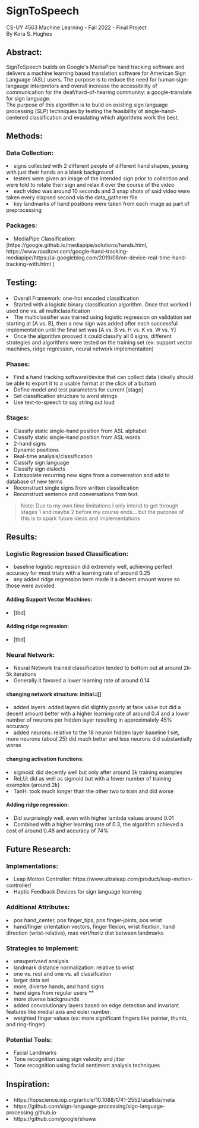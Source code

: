 # SignToSpeech
CS-UY 4563 Machine Learning - Fall 2022 - Final Project<br>
By Kora S. Hughes

## Abstract:
SignToSpeech builds on Google's MediaPipe hand tracking software and delivers a machine learning based translation software for American Sign Language (ASL) users.
The purpose is to reduce the need for human sign-langauge interpretors and overall increase the accessibility of communication for the deaf/hard-of-hearing community: a google-translate for sign language.<br>
The purpose of this algorithm is to build on existing sign language processing (SLP) techniques by testing the feasibility of single-hand-centered classification and evaulating which algorithms work the best.

## Methods:
### Data Collection:<ol>
<li>signs collected with 2 different people of different hand shapes, posing with just their hands on a blank background</li>
<li>testers were given an image of the intended sign prior to collection and were told to rotate their sign and relax it over the course of the video </li>
<li>each video was around 10 seconds and 3 snap shots of said video were taken every elapsed second via the data_gatherer file</li>
<li>key landmarks of hand positions were taken from each image as part of preprocessing</li>
</ol>

### Packages: <ol>
<li>MediaPipe Classification: [https://google.github.io/mediapipe/solutions/hands.html, https://www.roadtovr.com/google-hand-tracking-mediapipe/https://ai.googleblog.com/2019/08/on-device-real-time-hand-tracking-with.html ]</li>
</ol>


## Testing:<ol>
<li>Overall Framework: one-hot encoded classification</li>
<li>Started with a logistic binary classification algorithm. Once that worked I used one vs. all multiclassification </li>
<li>The multiclassifier was trained using logistic regression on validation set starting at [A vs. B], then a new sign was added after each successful implementation until the final set was [A vs. B vs. H vs. K vs. W vs. Y] </li>
<li>Once the algorithm prooved it could classify all 6 signs, different strategies and algorithms were tested on the training set (ex: support vector machines, ridge regression, neural network implementaiton)</li>
</ol>


### Phases:<ol>
<li>Find a hand tracking software/device that can collect data (ideally should be able to export it to a usable format at the click of a button)</li>
<li>Define model and test parameters for current [stage]</li>
<li>Set classification structure to word strings</li>
<li>Use text-to-speech to say string out loud</li>
</ol>

### Stages:<ol>
<li>Classify static single-hand position from ASL alphabet</li>
<li>Classify static single-hand position from ASL words</li>
<li>2-hand signs</li>
<li>Dynamic positions</li>
<li>Real-time analysis/classification</li>
<li>Classify sign language</li>
<li>Classify sign dialects</li>
<li>Extrapolate recurring new signs from a conversation and add to database of new terms</li>
<li>Reconstruct single signs from written classification</li>
<li>Reconstruct sentence and conversations from text.</li>
</ol>

>  Note: Due to my own time limitations I only intend to get through stages 1 and maybe 2 before my course ends...
      but the purpose of this is to spark future ideas and implementations



## Results:
### Logistic Regression based Classification:<ol>
<li>baseline logistic regression did extremely well, achieving perfect accuracy for most trials with a learning rate of around 0.25</li>
<li>any added ridge regression term made it a decent amount worse so those were avoided</li>
</ol>

#### Adding Support Vector Machines:<ol>
<li>[tbd]</li>
</ol>

#### Adding ridge regression:<ol>
<li>[tbd]</li>
</ol>


### Neural Network:<ol>
<li>Neural Network trained classification tended to bottom out at around 2k-5k iterations</li>
<li>Generally it favored a lower learning rate of around 0.14</li>
</ol>

#### changing network structure: initial=[]<ol>
<li>added layers: added layers did slightly poorly at face value but did a decent amount better with a higher learning rate of around 0.4 and a lower number of neurons per hidden layer resulting in approximately 45% accuracy </li>
<li>added neurons: relative to the 18 neuron hidden layer baseline I set, more neurons (about 25) did much better and less neurons did substantially worse</li>
</ol>

#### changing activation functions:<ol>
<li>sigmoid: did decently well but only after around 3k training examples</li>
<li>ReLU: did as well as sigmoid but with a fewer number of training examples (around 2k)</li>
<li>TanH: took much longer than the other two to train and did worse</li>
</ol>

#### Adding ridge regression:<ol>
<li>Did surprisingly well, even with higher lambda values around 0.01</li>
<li>Combined with a higher learning rate of 0.3, the algorithm achieved a cost of around 0.48 and accuracy of 74%</li>
</ol>
                          
## Future Research:
### Implementations:<ol>
<li>Leap Motion Controller: https://www.ultraleap.com/product/leap-motion-controller/</li>
<li>Haptic Feedback Devices for sign language learning</li>
</ol>

### Additional Attributes:<ol>
<li>pos hand_center, pos finger_tips, pos finger-joints, pos wrist </li>
<li>hand/finger orientation vectors, finger flexion, wrist flextion, hand direction (wrist-relative), max vert/horiz dist between landmarks </li> </ol>

### Strategies to Implement: <ol>
<li> unsuperivsed analysis </li>
<li> landmark distance normalization: relative to wrist </li>
<li> one vs. rest and one vs. all classifcation </li>
<li> larger data set </li>
<li> more, diverse hands, and hand signs </li>
<li> hand signs from regular users ** </li>
<li> more diverse backgrounds </li>
<li> added convolutionary layers based on edge detection and invariant features like medial axis and euler number. </li>
<li> weighted finger values (ex: more significant fingers like pointer, thumb, and ring-finger) </li>
</ol>

### Potential Tools:<ol>
<li>Facial Landmarks</li>
<li>Tone recognition using sign velocity and jitter</li>
<li>Tone recognition using facial sentiment analysis techniques</li>
</ol>

## Inspiration:<ol>
<li>https://iopscience.iop.org/article/10.1088/1741-2552/aba6da/meta</li>
<li>https://github.com/sign-language-processing/sign-language-processing.github.io</li>
<li>https://github.com/google/shuwa</li>
</ol>
